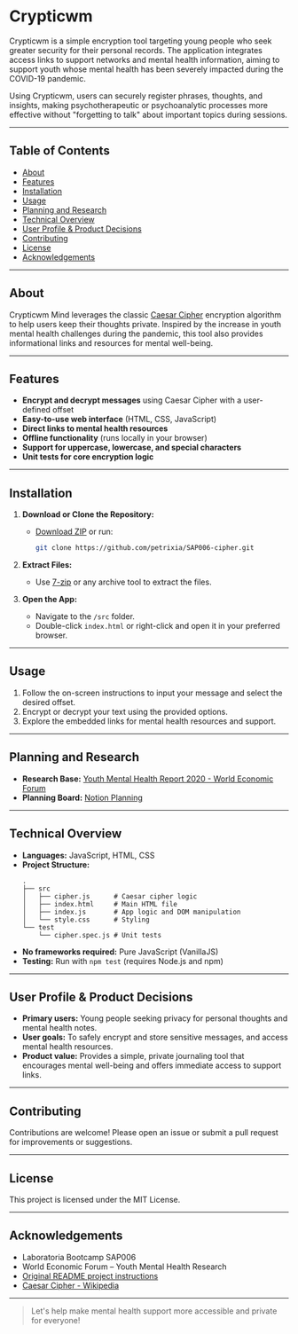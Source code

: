 # Crypticwm 

Crypticwm is a simple encryption tool targeting young people who seek greater security for their personal records. The application integrates access links to support networks and mental health information, aiming to support youth whose mental health has been severely impacted during the COVID-19 pandemic.

Using Crypticwm, users can securely register phrases, thoughts, and insights, making psychotherapeutic or psychoanalytic processes more effective without "forgetting to talk" about important topics during sessions.

---

## Table of Contents

- [About](#about)
- [Features](#features)
- [Installation](#installation)
- [Usage](#usage)
- [Planning and Research](#planning-and-research)
- [Technical Overview](#technical-overview)
- [User Profile & Product Decisions](#user-profile--product-decisions)
- [Contributing](#contributing)
- [License](#license)
- [Acknowledgements](#acknowledgements)

---

## About

Crypticwm Mind leverages the classic [Caesar Cipher](https://pt.wikipedia.org/wiki/Cifra_de_C%C3%A9sar) encryption algorithm to help users keep their thoughts private. Inspired by the increase in youth mental health challenges during the pandemic, this tool also provides informational links and resources for mental well-being.

---

## Features

- **Encrypt and decrypt messages** using Caesar Cipher with a user-defined offset
- **Easy-to-use web interface** (HTML, CSS, JavaScript)
- **Direct links to mental health resources**
- **Offline functionality** (runs locally in your browser)
- **Support for uppercase, lowercase, and special characters**
- **Unit tests for core encryption logic**

---

## Installation

1. **Download or Clone the Repository:**
   - [Download ZIP](https://github.com/petrixia/SAP006-cipher/archive/refs/heads/main.zip) or run:
     ```sh
     git clone https://github.com/petrixia/SAP006-cipher.git
     ```
2. **Extract Files:**
   - Use [7-zip](https://www.7-zip.org/) or any archive tool to extract the files.

3. **Open the App:**
   - Navigate to the `/src` folder.
   - Double-click `index.html` or right-click and open it in your preferred browser.

---

## Usage

1. Follow the on-screen instructions to input your message and select the desired offset.
2. Encrypt or decrypt your text using the provided options.
3. Explore the embedded links for mental health resources and support.

---

## Planning and Research

- **Research Base:** [Youth Mental Health Report 2020 - World Economic Forum](http://www3.weforum.org/docs/WEF_Youth_Mental_Health_2020.pdf)
- **Planning Board:** [Notion Planning](https://www.notion.so/fd31be2894a14187b7a99f64de07a9cb?v=7de7b1e0efdb48d7b11ca039d871d06e)

---

## Technical Overview

- **Languages:** JavaScript, HTML, CSS
- **Project Structure:**
  ```
  .
  ├── src
  │   ├── cipher.js      # Caesar cipher logic
  │   ├── index.html     # Main HTML file
  │   ├── index.js       # App logic and DOM manipulation
  │   └── style.css      # Styling
  └── test
      └── cipher.spec.js # Unit tests
  ```
- **No frameworks required:** Pure JavaScript (VanillaJS)
- **Testing:** Run with `npm test` (requires Node.js and npm)

---

## User Profile & Product Decisions

- **Primary users:** Young people seeking privacy for personal thoughts and mental health notes.
- **User goals:** To safely encrypt and store sensitive messages, and access mental health resources.
- **Product value:** Provides a simple, private journaling tool that encourages mental well-being and offers immediate access to support links.

---

## Contributing

Contributions are welcome! Please open an issue or submit a pull request for improvements or suggestions.

---

## License

This project is licensed under the MIT License.

---

## Acknowledgements

- Laboratoria Bootcamp SAP006
- World Economic Forum – Youth Mental Health Research
- [Original README project instructions](#)
- [Caesar Cipher - Wikipedia](https://pt.wikipedia.org/wiki/Cifra_de_C%C3%A9sar)

---

> Let's help make mental health support more accessible and private for everyone!
